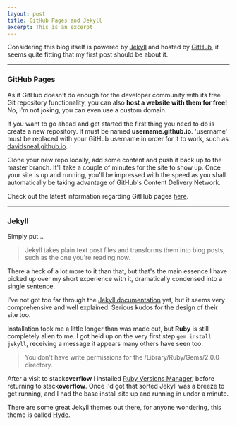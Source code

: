```yaml
---
layout: post
title: GitHub Pages and Jekyll
excerpt: This is an excerpt
---
```


Considering this blog itself is powered by [Jekyll](http://jekyllrb.com) and hosted by [GitHub](https://github.com/), it seems quite fitting that my first post should be about it.

-----

### GitHub Pages

As if GitHub doesn't do enough for the developer community with its free Git repository functionality, you can also **host a website with them for free!** No, I'm not joking, you can even use a custom domain.

If you want to go ahead and get started the first thing you need to do is create a new repository. It must be named **username.github.io**. 'username' must be replaced with your GitHub username in order for it to work, such as [davidsneal.github.io](https://github.com/davidsneal/davidsneal.github.io).

Clone your new repo locally, add some content and push it back up to the master branch. It'll take a couple of minutes for the site to show up. Once your site is up and running, you'll be impressed with the speed as you shall automatically be taking advantage of GitHub's Content Delivery Network.

Check out the latest information regarding GitHub pages [here](https://pages.github.com/).

-----

### Jekyll

Simply put...
 > Jekyll takes plain text post files and transforms them into blog posts, such as the one you're reading now.

There a heck of a lot more to it than that, but that's the main essence I have picked up over my short experience with it, dramatically condensed into a single sentence.

I've not got too far through the [Jekyll documentation](http://jekyllrb.com/docs/home/) yet, but it seems very comprehensive and well explained. Serious kudos for the design of their site too.

Installation took me a little longer than was made out, but **Ruby** is still completely alien to me. I got held up on the very first step `gem install jekyll`, receiving a message it appears many others have seen too:

 > You don't have write permissions for the /Library/Ruby/Gems/2.0.0 directory.
 
After a visit to stack**overflow** I installed [Ruby Versions Manager](https://rvm.io/), before returning to stack**overflow**. Once I'd got that sorted Jekyll was a breeze to get running, and I had the base install site up and running in under a minute.

There are some great Jekyll themes out there, for anyone wondering, this theme is called [Hyde](https://github.com/poole/hyde).
